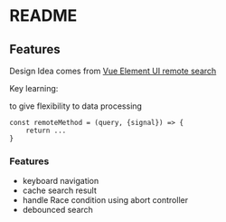 # README

## Features

Design Idea comes from [Vue Element UI remote search](https://element-plus.org/en-US/component/select.html#remote-search)

Key learning:

to give flexibility to data processing

```tsx
const remoteMethod = (query, {signal}) => {
    return ...
}
```

### Features

- keyboard navigation
- cache search result
- handle Race condition using abort controller
- debounced search
